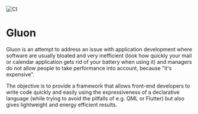![CI](https://github.com/cmourglia/gluon/actions/workflows/CI/badge.svg)

# Gluon

Gluon is an attempt to address an issue with application development where software are usually bloated and very inefficient (look how quickly your mail or calendar application gets rid of your battery when using it) and managers do not allow people to take performance into account, because "it's expensive".

The objective is to provide a framework that allows front-end developers to write code quickly and easily using the expressiveness of a declarative language (while trying to avoid the pitfalls of e.g. QML or Flutter) but also gives lightweight and energy efficient results.


